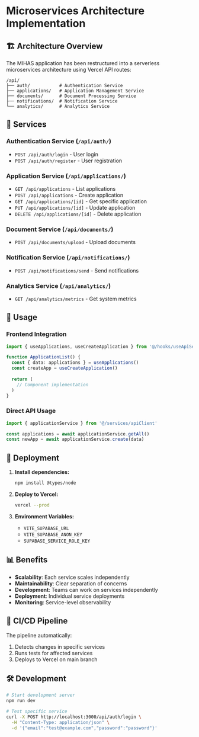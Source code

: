 # Microservices Architecture Implementation

## 🏗️ Architecture Overview

The MIHAS application has been restructured into a serverless microservices architecture using Vercel API routes:

```
/api/
├── auth/           # Authentication Service
├── applications/   # Application Management Service  
├── documents/      # Document Processing Service
├── notifications/  # Notification Service
└── analytics/      # Analytics Service
```

## 🚀 Services

### Authentication Service (`/api/auth/`)
- `POST /api/auth/login` - User login
- `POST /api/auth/register` - User registration

### Application Service (`/api/applications/`)
- `GET /api/applications` - List applications
- `POST /api/applications` - Create application
- `GET /api/applications/[id]` - Get specific application
- `PUT /api/applications/[id]` - Update application
- `DELETE /api/applications/[id]` - Delete application

### Document Service (`/api/documents/`)
- `POST /api/documents/upload` - Upload documents

### Notification Service (`/api/notifications/`)
- `POST /api/notifications/send` - Send notifications

### Analytics Service (`/api/analytics/`)
- `GET /api/analytics/metrics` - Get system metrics

## 🔧 Usage

### Frontend Integration
```typescript
import { useApplications, useCreateApplication } from '@/hooks/useApiServices'

function ApplicationList() {
  const { data: applications } = useApplications()
  const createApp = useCreateApplication()
  
  return (
    // Component implementation
  )
}
```

### Direct API Usage
```typescript
import { applicationService } from '@/services/apiClient'

const applications = await applicationService.getAll()
const newApp = await applicationService.create(data)
```

## 🚀 Deployment

1. **Install dependencies:**
   ```bash
   npm install @types/node
   ```

2. **Deploy to Vercel:**
   ```bash
   vercel --prod
   ```

3. **Environment Variables:**
   - `VITE_SUPABASE_URL`
   - `VITE_SUPABASE_ANON_KEY`
   - `SUPABASE_SERVICE_ROLE_KEY`

## 📊 Benefits

- **Scalability**: Each service scales independently
- **Maintainability**: Clear separation of concerns
- **Development**: Teams can work on services independently
- **Deployment**: Individual service deployments
- **Monitoring**: Service-level observability

## 🔄 CI/CD Pipeline

The pipeline automatically:
1. Detects changes in specific services
2. Runs tests for affected services
3. Deploys to Vercel on main branch

## 🛠️ Development

```bash
# Start development server
npm run dev

# Test specific service
curl -X POST http://localhost:3000/api/auth/login \
  -H "Content-Type: application/json" \
  -d '{"email":"test@example.com","password":"password"}'
```